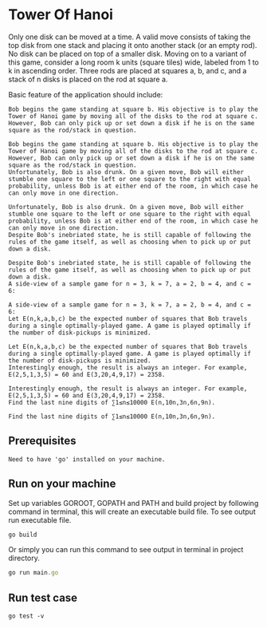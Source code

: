 # Tower Of Hanoi

Only one disk can be moved at a time.
A valid move consists of taking the top disk from one stack and placing it onto another stack (or an empty rod).
No disk can be placed on top of a smaller disk.
Moving on to a variant of this game, consider a long room k units (square tiles) wide, labeled from 1 to k in ascending order. Three rods are placed at squares a, b, and c, and a stack of n disks is placed on the rod at square a.

Basic feature of the application should include:

    Bob begins the game standing at square b. His objective is to play the Tower of Hanoi game by moving all of the disks to the rod at square c. However, Bob can only pick up or set down a disk if he is on the same square as the rod/stack in question.

    Bob begins the game standing at square b. His objective is to play the Tower of Hanoi game by moving all of the disks to the rod at square c. However, Bob can only pick up or set down a disk if he is on the same square as the rod/stack in question.
    Unfortunately, Bob is also drunk. On a given move, Bob will either stumble one square to the left or one square to the right with equal probability, unless Bob is at either end of the room, in which case he can only move in one direction.

    Unfortunately, Bob is also drunk. On a given move, Bob will either stumble one square to the left or one square to the right with equal probability, unless Bob is at either end of the room, in which case he can only move in one direction.
    Despite Bob's inebriated state, he is still capable of following the rules of the game itself, as well as choosing when to pick up or put down a disk.

    Despite Bob's inebriated state, he is still capable of following the rules of the game itself, as well as choosing when to pick up or put down a disk.
    A side-view of a sample game for n = 3, k = 7, a = 2, b = 4, and c = 6:

    A side-view of a sample game for n = 3, k = 7, a = 2, b = 4, and c = 6:
    Let E(n,k,a,b,c) be the expected number of squares that Bob travels during a single optimally-played game. A game is played optimally if the number of disk-pickups is minimized.

    Let E(n,k,a,b,c) be the expected number of squares that Bob travels during a single optimally-played game. A game is played optimally if the number of disk-pickups is minimized.
    Interestingly enough, the result is always an integer. For example, E(2,5,1,3,5) = 60 and E(3,20,4,9,17) = 2358.

    Interestingly enough, the result is always an integer. For example, E(2,5,1,3,5) = 60 and E(3,20,4,9,17) = 2358.
    Find the last nine digits of ∑1≤n≤10000 E(n,10n,3n,6n,9n).

    Find the last nine digits of ∑1≤n≤10000 E(n,10n,3n,6n,9n).

## Prerequisites
    Need to have 'go' installed on your machine. 


## Run on your machine
Set up variables GOROOT, GOPATH and PATH and build project by following command in terminal, this will create an executable build file. To see output run executable file.
```javascript
go build
```
Or simply you can run this command to see output in terminal in project directory.
```javascript
go run main.go
```

## Run test case
    go test -v